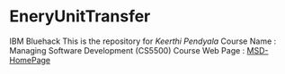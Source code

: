 # EneryUnitTransfer
IBM Bluehack
This is the repository for *Keerthi Pendyala*
Course Name : Managing Software Development (CS5500)
Course Web Page : [MSD-HomePage](https://course.ccs.neu.edu/cs5500)
